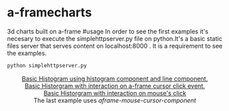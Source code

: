 # a-framecharts
3d charts built on a-frame
#usage
In order to see the first examples it's necesary to execute the simplehttpserver.py file on python.It's a basic static files server that serves content on localhost:8000 . It is a requirement to see the examples.
```sh
python simplehttpserver.py
```

<div align="center">
  <a href="http:localhost:8000/histogram.html">Basic Histogram using histogram component and line component.</a>
  <br />
  <a href="http:localhost:8000/histogram-animation.html">Basic Historgram with interaction on a-frame cursor click event. </a>
  <br />
  <a href="http:localhost:8000/histogram-animation2.html">Basic Historgram with interaction on mouse's click</a>
  <br />
  The last example uses <i>aframe-mouse-cursor-component</i>
</div>
